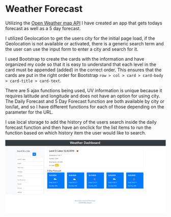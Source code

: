 # Weather Forecast

Utilizing the [Open Weather map API](https://openweathermap.org/) I have created an app that gets todays forecast as well as a 5 day forecast.

I utilized Geolocation to get the users city for the initial page load, if the Geolocation is not available or activated, there is a generic search term and the user can use 
the input form to enter a city and search for it.

I used Bootstrap to create the cards with the information and have organized my code so that it is easy to understand that each level in the card must be appended (added) in the correct order. This ensures that the cards are put in the right order for Bootstrap `row > col > card > card-body > card-title > card-text`.

There are 5 ajax functions being used, UV information is unique because it requires latitude and longitude and does not have an option for using city. The Daily Forecast and 5 Day Forecast function are both available by city or lon/lat, and so I have different functions for each of those depending on the parameter for the URL.

I use local storage to add the history of the users search inside the daily forecast function and then have an onclick for the list items to run the function based on which history item the user would like to search.

![Screenshot of Weather Forecast app](assets/img/weatherForecast.png)
